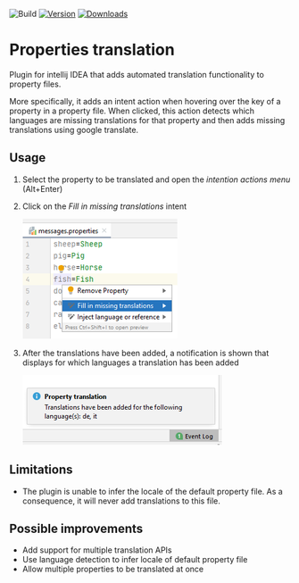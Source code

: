 ![Build](https://github.com/bwdvolde/idea-properties-util/workflows/Build/badge.svg)
[![Version](https://img.shields.io/jetbrains/plugin/v/PLUGIN_ID.svg)](https://plugins.jetbrains.com/plugin/15163-properties-translation)
[![Downloads](https://img.shields.io/jetbrains/plugin/d/PLUGIN_ID.svg)](https://plugins.jetbrains.com/plugin/15163-properties-translation)

# Properties translation

<!-- Plugin description -->
Plugin for intellij IDEA that adds automated translation functionality to property files.

More specifically, it adds an intent action when hovering over the key of a property in a property file. When clicked, this action detects which languages are missing translations for that property and then adds missing translations using google translate. 
<!-- Plugin description end -->

## Usage

1. Select the property to be translated and open the _intention actions menu_ (Alt+Enter)
2. Click on the _Fill in missing translations_ intent

    ![image](docs/img/usage_0.png)

3. After the translations have been added, a notification is shown that displays for which languages a translation has been added

    ![image](docs/img/usage_1.png)

## Limitations

* The plugin is unable to infer the locale of the default property file. As a consequence, it will never add translations to this file.

## Possible improvements

* Add support for multiple translation APIs
* Use language detection to infer locale of default property file
* Allow multiple properties to be translated at once
